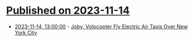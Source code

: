 # [Published on 2023-11-14](index.md)

* [2023-11-14, 13:00:00](https://tech.slashdot.org/story/23/11/14/018207/joby-volocopter-fly-electric-air-taxis-over-new-york-city?utm_source=rss1.0mainlinkanon&utm_medium=feed) - [Joby, Volocopter Fly Electric Air Taxis Over New York City](https://tech.slashdot.org/story/23/11/14/018207/joby-volocopter-fly-electric-air-taxis-over-new-york-city?utm_source=rss1.0mainlinkanon&utm_medium=feed)

